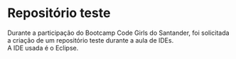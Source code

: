 # Repositório teste

Durante a participação do Bootcamp Code Girls do Santander, foi solicitada a criação de um repositório teste durante a aula de IDEs.
<br>
A IDE usada é o Eclipse.
